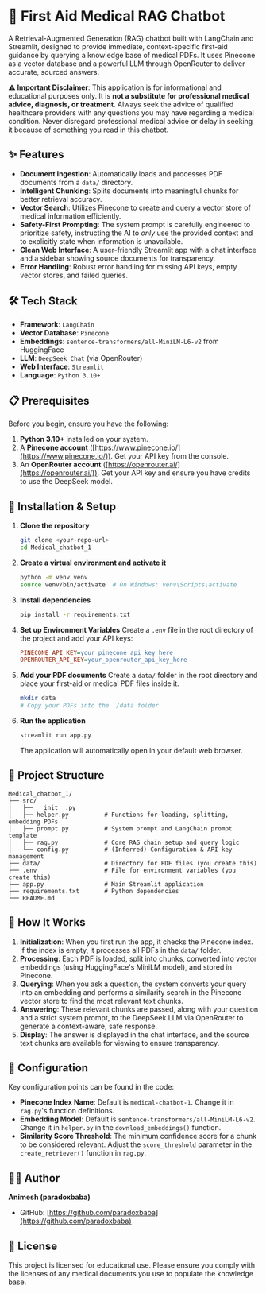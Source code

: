 # 🏥 First Aid Medical RAG Chatbot

A Retrieval-Augmented Generation (RAG) chatbot built with LangChain and Streamlit, designed to provide immediate, context-specific first-aid guidance by querying a knowledge base of medical PDFs. It uses Pinecone as a vector database and a powerful LLM through OpenRouter to deliver accurate, sourced answers.

**⚠️ Important Disclaimer**: This application is for informational and educational purposes only. It is **not a substitute for professional medical advice, diagnosis, or treatment**. Always seek the advice of qualified healthcare providers with any questions you may have regarding a medical condition. Never disregard professional medical advice or delay in seeking it because of something you read in this chatbot.

## ✨ Features

- **Document Ingestion**: Automatically loads and processes PDF documents from a `data/` directory.
- **Intelligent Chunking**: Splits documents into meaningful chunks for better retrieval accuracy.
- **Vector Search**: Utilizes Pinecone to create and query a vector store of medical information efficiently.
- **Safety-First Prompting**: The system prompt is carefully engineered to prioritize safety, instructing the AI to *only* use the provided context and to explicitly state when information is unavailable.
- **Clean Web Interface**: A user-friendly Streamlit app with a chat interface and a sidebar showing source documents for transparency.
- **Error Handling**: Robust error handling for missing API keys, empty vector stores, and failed queries.

## 🛠️ Tech Stack

- **Framework**: `LangChain`
- **Vector Database**: `Pinecone`
- **Embeddings**: `sentence-transformers/all-MiniLM-L6-v2` from HuggingFace
- **LLM**: `DeepSeek Chat` (via OpenRouter)
- **Web Interface**: `Streamlit`
- **Language**: `Python 3.10+`

## 📋 Prerequisites

Before you begin, ensure you have the following:
1.  **Python 3.10+** installed on your system.
2.  A **Pinecone account** ([https://www.pinecone.io/](https://www.pinecone.io/)). Get your API key from the console.
3.  An **OpenRouter account** ([https://openrouter.ai/](https://openrouter.ai/)). Get your API key and ensure you have credits to use the DeepSeek model.

## 🚀 Installation & Setup

1.  **Clone the repository**
    ```bash
    git clone <your-repo-url>
    cd Medical_chatbot_1
    ```

2.  **Create a virtual environment and activate it**
    ```bash
    python -m venv venv
    source venv/bin/activate  # On Windows: venv\Scripts\activate
    ```

3.  **Install dependencies**
    ```bash
    pip install -r requirements.txt
    ```

4.  **Set up Environment Variables**
    Create a `.env` file in the root directory of the project and add your API keys:
    ```ini
    PINECONE_API_KEY=your_pinecone_api_key_here
    OPENROUTER_API_KEY=your_openrouter_api_key_here
    ```

5.  **Add your PDF documents**
    Create a `data/` folder in the root directory and place your first-aid or medical PDF files inside it.
    ```bash
    mkdir data
    # Copy your PDFs into the ./data folder
    ```

6.  **Run the application**
    ```bash
    streamlit run app.py
    ```
    The application will automatically open in your default web browser.

## 📁 Project Structure

```
Medical_chatbot_1/
├── src/
│   ├── __init__.py
│   ├── helper.py          # Functions for loading, splitting, embedding PDFs
│   ├── prompt.py          # System prompt and LangChain prompt template
│   ├── rag.py             # Core RAG chain setup and query logic
│   └── config.py          # (Inferred) Configuration & API key management
├── data/                  # Directory for PDF files (you create this)
├── .env                   # File for environment variables (you create this)
├── app.py                 # Main Streamlit application
├── requirements.txt       # Python dependencies
└── README.md
```

## 🧠 How It Works

1.  **Initialization**: When you first run the app, it checks the Pinecone index. If the index is empty, it processes all PDFs in the `data/` folder.
2.  **Processing**: Each PDF is loaded, split into chunks, converted into vector embeddings (using HuggingFace's MiniLM model), and stored in Pinecone.
3.  **Querying**: When you ask a question, the system converts your query into an embedding and performs a similarity search in the Pinecone vector store to find the most relevant text chunks.
4.  **Answering**: These relevant chunks are passed, along with your question and a strict system prompt, to the DeepSeek LLM via OpenRouter to generate a context-aware, safe response.
5.  **Display**: The answer is displayed in the chat interface, and the source text chunks are available for viewing to ensure transparency.

## 🔧 Configuration

Key configuration points can be found in the code:
- **Pinecone Index Name**: Default is `medical-chatbot-1`. Change it in `rag.py`'s function definitions.
- **Embedding Model**: Default is `sentence-transformers/all-MiniLM-L6-v2`. Change it in `helper.py` in the `download_embeddings()` function.
- **Similarity Score Threshold**: The minimum confidence score for a chunk to be considered relevant. Adjust the `score_threshold` parameter in the `create_retriever()` function in `rag.py`.

## 👨‍💻 Author

**Animesh (paradoxbaba)**
- GitHub: [https://github.com/paradoxbaba](https://github.com/paradoxbaba)

## 📄 License

This project is licensed for educational use. Please ensure you comply with the licenses of any medical documents you use to populate the knowledge base.